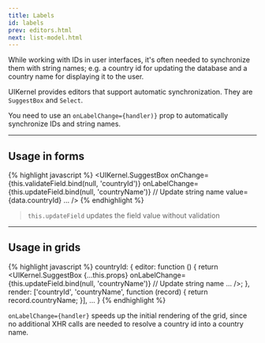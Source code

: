```yaml
---
title: Labels
id: labels
prev: editors.html
next: list-model.html
---
```


While working with IDs in user interfaces, it's often needed to synchronize them with string names; 
e.g. a country id for updating the database and a country name for displaying it to the user.

UIKernel provides editors that support automatic synchronization. They are `SuggestBox` and `Select`.

You need to use an `onLabelChange={handler)}` prop to automatically synchronize IDs and string names.

---

## Usage in forms

{% highlight javascript %}
<UIKernel.SuggestBox
  onChange={this.validateField.bind(null, 'countryId')}
  onLabelChange={this.updateField.bind(null, 'countryName')} // Update string name
  value={data.countryId}
  ...
/>
{% endhighlight %}

> `this.updateField` updates the field value without validation

---

## Usage in grids

{% highlight javascript %}
countryId: {
  editor: function () {
    return <UIKernel.SuggestBox
      {...this.props}
      onLabelChange={this.updateField.bind(null, 'countryName')} // Update string name
      ...
    />;
  },
  render: ['countryId', 'countryName', function (record) {
    return record.countryName;
  }],
  ...
}
{% endhighlight %}

`onLabelChange={handler}` speeds up the initial rendering of the grid, since no additional XHR calls are needed to resolve a country id into a country name.
